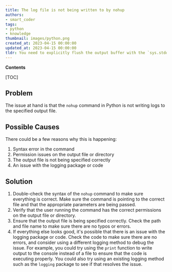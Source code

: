 ```yaml
---
title: The log file is not being written to by nohup
authors:
- smart_coder
tags:
- python
- knowledge
thumbnail: images/python.png
created_at: 2023-04-15 00:00:00
updated_at: 2023-04-15 00:00:00
tldr: You need to explicitly flush the output buffer with the `sys.stdout.flush()` command.
---
```


**Contents**

[TOC]

## Problem

The issue at hand is that the `nohup` command in Python is not writing logs to the specified output file.

## Possible Causes

There could be a few reasons why this is happening:

1. Syntax error in the command
2. Permission issues on the output file or directory
3. The output file is not being specified correctly
4. An issue with the logging package or code

## Solution

1. Double-check the syntax of the `nohup` command to make sure everything is correct. Make sure the command is pointing to the correct file and that the appropriate parameters are being passed.
2. Verify that the user running the command has the correct permissions on the output file or directory.
3. Ensure that the output file is being specified correctly. Check the path and file name to make sure there are no typos or errors.
4. If everything else looks good, it's possible that there is an issue with the logging package or code. Check the code to make sure there are no errors, and consider using a different logging method to debug the issue. For example, you could try using the `print` function to write output to the console instead of a file to ensure that the code is executing properly. You could also try using an existing logging method such as the `logging` package to see if that resolves the issue.
